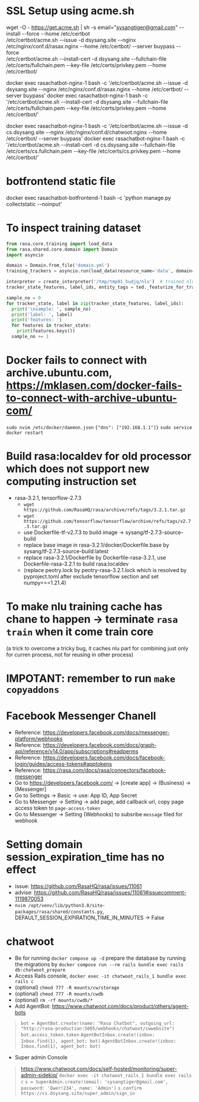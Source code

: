 # SSL Setup using acme.sh
wget -O -  https://get.acme.sh | sh -s email="sysangtiger@gmail.com" --install --force --home /etc/certbot  
/etc/certbot/acme.sh --issue -d dsysang.site --nginx /etc/nginx/conf.d/rasax.nginx --home /etc/certbot/ --server buypass --force  
/etc/certbot/acme.sh --install-cert -d dsysang.site --fullchain-file /etc/certs/fullchain.pem --key-file /etc/certs/privkey.pem --home /etc/certbot/

docker exec rasachatbot-nginx-1 bash -c '/etc/certbot/acme.sh --issue -d dsysang.site --nginx /etc/nginx/conf.d/rasax.nginx --home /etc/certbot/ --server buypass'
docker exec rasachatbot-nginx-1 bash -c '/etc/certbot/acme.sh --install-cert -d dsysang.site --fullchain-file /etc/certs/fullchain.pem --key-file /etc/certs/privkey.pem --home /etc/certbot/'

docker exec rasachatbot-nginx-1 bash -c '/etc/certbot/acme.sh --issue -d cs.dsysang.site --nginx /etc/nginx/conf.d/chatwoot.nginx --home /etc/certbot/ --server buypass'
docker exec rasachatbot-nginx-1 bash -c '/etc/certbot/acme.sh --install-cert -d cs.dsysang.site --fullchain-file /etc/certs/cs.fullchain.pem --key-file /etc/certs/cs.privkey.pem --home /etc/certbot/'

# botfrontend static file
docker exec rasachatbot-botfrontend-1 bash -c 'python manage.py collectstatic --noinput'

# To inspect training dataset
```python
from rasa.core.training import load_data
from rasa.shared.core.domain import Domain
import asyncio

domain = Domain.from_file('domain.yml')
training_trackers = asyncio.run(load_data(resource_name='data', domain=domain, augmentation_factor=0))

interpreter = create_interpreter('/tmp/tmp01_hudjq/nlu')  # trained nlu model
tracker_state_features, label_ids, entity_tags = ted._featurize_for_training(training_trackers, domain, interpreter)
```

```python
sample_no = 0
for tracker_state, label in zip(tracker_state_features, label_ids):
  print('\nsample: ', sample_no)
  print('label: ', label)
  print('features: ')
  for features in tracker_state:
    print(features.keys())
  sample_no += 1
```

# Docker fails to connect with archive.ubuntu.com, https://mklasen.com/docker-fails-to-connect-with-archive-ubuntu-com/
`sudo nvim /etc/docker/daemon.json`
`{"dns": ["192.168.1.1"]}`
`sudo service docker restart`

# Build rasa:localdev for old processor which does not support new computing instruction set
- rasa-3.2.1, tensorflow-2.7.3
  + `wget https://github.com/RasaHQ/rasa/archive/refs/tags/3.2.1.tar.gz`
  + `wget https://github.com/tensorflow/tensorflow/archive/refs/tags/v2.7.3.tar.gz`
  + use Dockerfile-tf-v2.7.3 to build image -> sysang/tf-2.7.3-source-build
  + replace base image in rasa-3.2.1/docker/Dockerfile.base by sysang/tf-2.7.3-source-build:latest
  + replace rasa-3.2.1/Dockerfile by Dockerfile-rasa-3.2.1, use Dockerfile-rasa-3.2.1 to build rasa:localdev
  + (replace peotry.lock by peotry-rasa-3.2.1.lock which is resolved by pyproject.toml after exclude tensorflow section and set numpy===1.21.4)

# To make nlu training cache has chane to happen -> terminate `rasa train` when it come train core
(a trick to overcome a tricky bug, it caches nlu part for combining just only for curren  process, not for reusing in other process)

# IMPOTANT: remember to run `make copyaddons`

# Facebook Messenger Chanell
- Reference: https://developers.facebook.com/docs/messenger-platform/webhooks
- Reference: https://developers.facebook.com/docs/graph-api/reference/v14.0/app/subscriptions#readperms
- Reference: https://developers.facebook.com/docs/facebook-login/guides/access-tokens#apptokens
- Reference: https://rasa.com/docs/rasa/connectors/facebook-messenger
- Go to https://developers.facebook.com/ -> [create app] -> (Business) -> [Messenger]
- Go to Settings -> Basic -> use: App ID, App Secret
- Go to Messenger -> Setting -> add page, add callback url, copy page access token to `page-access-token`
- Go to Messenger -> Setting (Webhooks) to subsribe `message` filed for webhook

# Setting domain session_expiration_time has no effect
- issue: https://github.com/RasaHQ/rasa/issues/11061
- advise: https://github.com/RasaHQ/rasa/issues/11061#issuecomment-1119870053
- `nvim /opt/venv/lib/python3.8/site-packages/rasa/shared/constants.py`, DEFAULT_SESSION_EXPIRATION_TIME_IN_MINUTES -> False

# chatwoot
- Be for running `docker compose up -d` prepare the database by running the migrations by `docker compose run --rm rails bundle exec rails db:chatwoot_prepare`
- Access Rails console, `docker exec -it chatwoot_rails_1 bundle exec rails c`
- (optional) `chmod 777 -R mounts/cw/storage`
- (optional) `chmod 777 -R mounts/cwdb`
- (optional) `rm -rf mounts/cwdb/*`
- Add AgentBot: https://www.chatwoot.com/docs/product/others/agent-bots
> `bot = AgentBot.create!(name: "Rasa Chatbot", outgoing_url: "http://rasa-production:5005/webhooks/chatwoot/cwwebsite")`
> `bot.access_token.token`
> `AgentBotInbox.create!(inbox: Inbox.find(1), agent_bot: bot)`
> `AgentBotInbox.create!(inbox: Inbox.find(1), agent_bot: bot)`
- Super admin Console
> https://www.chatwoot.com/docs/self-hosted/monitoring/super-admin-sidekiq/
> `docker exec -it chatwoot_rails_1 bundle exec rails c`
> `s = SuperAdmin.create!(email: 'sysangtiger@gmail.com', password: 'Qwer!234', name: 'Admin')`
> `s.confirm`
> `https://cs.dsysang.site/super_admin/sign_in`

